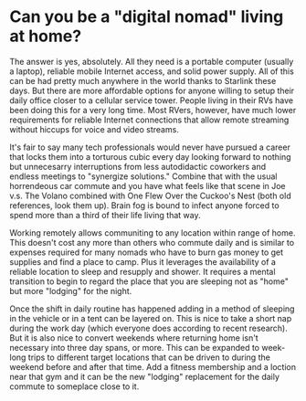 # Can you be a "digital nomad" living at home?

The answer is yes, absolutely. All they need is a portable computer (usually a laptop), reliable mobile Internet access, and solid power supply.  All of this can be had pretty much anywhere in the world thanks to Starlink these days. But there are more affordable options for anyone willing to setup their daily office closer to a cellular service tower. People living in their RVs have been doing this for a very long time. Most RVers, however, have much lower requirements for reliable Internet connections that allow remote streaming without hiccups for voice and video streams.

It's fair to say many tech professionals would never have pursued a career that locks them into a torturous cubic every day looking forward to nothing but unnecesarry interruptions from less autodidactic coworkers and endless meetings to "synergize solutions." Combine that with the usual horrendeous car commute and you have what feels like that scene in Joe v.s. The Volano combined with One Flew Over the Cuckoo's Nest (both old references, look them up). Brain fog is bound to infect anyone forced to spend more than a third of their life living that way.

Working remotely allows communiting to any location within range of home. This doesn't cost any more than others who commute daily and is similar to expenses required for many nomads who have to burn gas money to get supplies and find a place to camp. Plus it leverages the availability of a reliable location to sleep and resupply and shower. It requires a mental transition to begin to regard the place that you are sleeping not as "home" but more "lodging" for the night.

Once the shift in daily routine has happened adding in a method of sleeping in the vehicle or in a tent can be layered on. This is nice to take a short nap during the work day (which everyone does according to recent research). But it is also nice to convert weekends where returning home isn't necessary into three day spans, or more. This can be expanded to week-long trips to different target locations that can be driven to during the weekend before and after that time. Add a fitness membership and a loction near that gym and it can be the new "lodging" replacement for the daily commute to someplace close to it.


